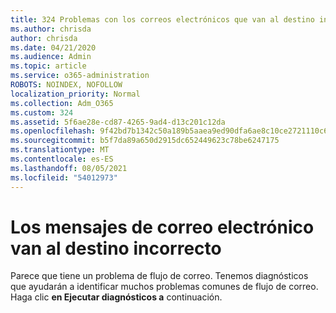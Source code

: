 ```yaml
---
title: 324 Problemas con los correos electrónicos que van al destino incorrecto
ms.author: chrisda
author: chrisda
ms.date: 04/21/2020
ms.audience: Admin
ms.topic: article
ms.service: o365-administration
ROBOTS: NOINDEX, NOFOLLOW
localization_priority: Normal
ms.collection: Adm_O365
ms.custom: 324
ms.assetid: 5f6ae28e-cd87-4265-9ad4-d13c201c12da
ms.openlocfilehash: 9f42bd7b1342c50a189b5aaea9ed90dfa6ae8c10ce2721110c69d636de0f6181
ms.sourcegitcommit: b5f7da89a650d2915dc652449623c78be6247175
ms.translationtype: MT
ms.contentlocale: es-ES
ms.lasthandoff: 08/05/2021
ms.locfileid: "54012973"
---
```

# <a name="email-messages-are-going-to-the-wrong-destination"></a>Los mensajes de correo electrónico van al destino incorrecto

Parece que tiene un problema de flujo de correo. Tenemos diagnósticos que ayudarán a identificar muchos problemas comunes de flujo de correo. Haga clic **en Ejecutar diagnósticos a** continuación.
